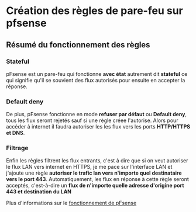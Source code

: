 # Création des règles de pare-feu sur pfsense

## Résumé du fonctionnement des règles

### Stateful
pFsense est un pare-feu qui fonctionne **avec état** autrement dit **stateful** ce qui signifie qu'il se souvient des flux autorisés pour ensuite en accepter la réponse. 

### Default deny
De plus, pFsense fonctionne en mode **refuser par défaut** ou **Default deny**, tous les flux seront rejetés sauf si une règle créee l'autorise.
Alors pour accéder à internet il faudra autoriser les les flux vers les ports **HTTP/HTTPS et DNS**.

### Filtrage
Enfin les règles filtrent les flux entrants,  c'est à dire que si on veut autoriser le flux LAN vers internet en HTTPS, je me pace sur l'interface LAN et j'ajoute une règle **autoriser le trafic lan vers n'importe quel destinataire vers le port 443**.
Automatiquement, les flux en réponse à cette règle seront acceptés, c'est-à-dire un **flux de n'importe quelle adresse d'origine port 443 et destination du LAN**

Plus d'informations sur le [fonctionnement de pFsense](https://docs.netgate.com/pfsense/en/latest/firewall/rule-methodology.html)

